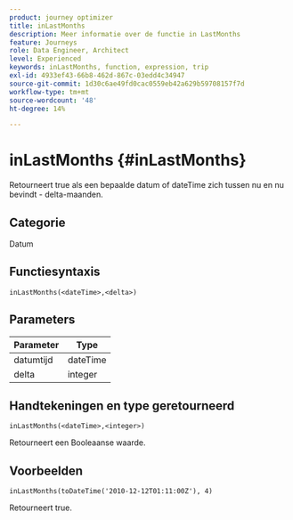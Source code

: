 ```yaml
---
product: journey optimizer
title: inLastMonths
description: Meer informatie over de functie in LastMonths
feature: Journeys
role: Data Engineer, Architect
level: Experienced
keywords: inLastMonths, function, expression, trip
exl-id: 4933ef43-66b8-462d-867c-03edd4c34947
source-git-commit: 1d30c6ae49fd0cac0559eb42a629b59708157f7d
workflow-type: tm+mt
source-wordcount: '48'
ht-degree: 14%

---
```


# inLastMonths {#inLastMonths}

Retourneert true als een bepaalde datum of dateTime zich tussen nu en nu bevindt - delta-maanden.

## Categorie

Datum

## Functiesyntaxis

`inLastMonths(<dateTime>,<delta>)`

## Parameters

| Parameter | Type |
|-----------|------------------|
| datumtijd | dateTime |
| delta | integer |

## Handtekeningen en type geretourneerd

`inLastMonths(<dateTime>,<integer>)`

Retourneert een Booleaanse waarde.

## Voorbeelden

`inLastMonths(toDateTime('2010-12-12T01:11:00Z'), 4)`

Retourneert true.
